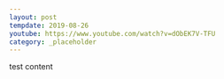 ```yaml
---
layout: post
tempdate: 2019-08-26
youtube: https://www.youtube.com/watch?v=dObEK7V-TFU
category: _placeholder
---
```

test content